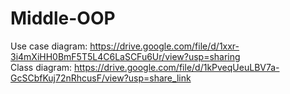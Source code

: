 # Middle-OOP
Use case diagram:
https://drive.google.com/file/d/1xxr-3i4mXiHH0BmF5T5L4C6LaSCFu6Ur/view?usp=sharing<br>
Class diagram: 
https://drive.google.com/file/d/1kPveqUeuLBV7a-GcSCbfKuj72nRhcusF/view?usp=share_link

